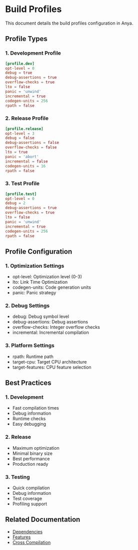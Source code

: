 # Build Profiles

This document details the build profiles configuration in Anya.

## Profile Types

### 1. Development Profile

```toml
[profile.dev]
opt-level = 0
debug = true
debug-assertions = true
overflow-checks = true
lto = false
panic = 'unwind'
incremental = true
codegen-units = 256
rpath = false
```

### 2. Release Profile

```toml
[profile.release]
opt-level = 3
debug = false
debug-assertions = false
overflow-checks = false
lto = true
panic = 'abort'
incremental = false
codegen-units = 16
rpath = false
```

### 3. Test Profile

```toml
[profile.test]
opt-level = 0
debug = 2
debug-assertions = true
overflow-checks = true
lto = false
panic = 'unwind'
incremental = true
codegen-units = 256
rpath = false
```

## Profile Configuration

### 1. Optimization Settings

- opt-level: Optimization level (0-3)
- lto: Link Time Optimization
- codegen-units: Code generation units
- panic: Panic strategy

### 2. Debug Settings

- debug: Debug symbol level
- debug-assertions: Debug assertions
- overflow-checks: Integer overflow checks
- incremental: Incremental compilation

### 3. Platform Settings

- rpath: Runtime path
- target-cpu: Target CPU architecture
- target-features: CPU feature selection

## Best Practices

### 1. Development

- Fast compilation times
- Debug information
- Runtime checks
- Easy debugging

### 2. Release

- Maximum optimization
- Minimal binary size
- Best performance
- Production ready

### 3. Testing

- Quick compilation
- Debug information
- Test coverage
- Profiling support

## Related Documentation

- [Dependencies](dependencies.md)
- [Features](features.md)
- [Cross Compilation](cross-compilation.md)
